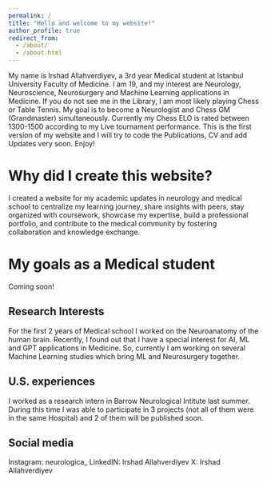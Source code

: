 ```yaml
---
permalink: /
title: "Hello and welcome to my website!"
author_profile: true
redirect_from: 
  - /about/
  - /about.html
---
```


My name is Irshad Allahverdiyev, a 3rd year Medical student at Istanbul University Faculty of Medicine. I am 19, and my interest are Neurology, Neuroscience, Neurosurgery and Machine Learning applications in Medicine. If you do not see me in the Library, I am most likely playing Chess or Table Tennis. My goal is to become a Neurologist and Chess GM (Grandmaster) simultaneously. Currently my Chess ELO is rated between 1300-1500 according to my Live tournament performance. This is the first version of my website and I will try to code the Publications, CV and add Updates very soon. Enjoy!

Why did I create this website?
======
I created a website for my academic updates in neurology and medical school to centralize my learning journey, share insights with peers, stay organized with coursework, showcase my expertise, build a professional portfolio, and contribute to the medical community by fostering collaboration and knowledge exchange.

My goals as a Medical student
======
Coming soon!

Research Interests
------
For the first 2 years of Medical school I worked on the Neuroanatomy of the human brain. Recently, I found out that I have a special interest for AI, ML and GPT applications in Medicine. So, currently I am working on several Machine Learning studies which bring ML and Neurosurgery together.

U.S. experiences
------
I worked as a research intern in Barrow Neurological Intitute last summer. During this time I was able to participate in 3 projects (not all of them were in the same Hospital) and 2 of them will be published soon. 


Social media
------
Instagram: neurologica_
LinkedIN: Irshad Allahverdiyev
X: Irshad Allahverdiyev






